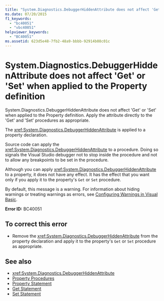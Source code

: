 ```yaml
---
title: "System.Diagnostics.DebuggerHiddenAttribute does not affect 'Get' or 'Set' when applied to the Property definition"
ms.date: 07/20/2015
f1_keywords: 
  - "bc40051"
  - "vbc40051"
helpviewer_keywords: 
  - "BC40051"
ms.assetid: 623d5e48-7fb2-48a9-bbbb-92914b08c01c
---
```

# System.Diagnostics.DebuggerHiddenAttribute does not affect 'Get' or 'Set' when applied to the Property definition
System.Diagnostics.DebuggerHiddenAttribute does not affect 'Get' or 'Set' when applied to the Property definition. Apply the attribute directly to the 'Get' and 'Set' procedures as appropriate.  
  
 The <xref:System.Diagnostics.DebuggerHiddenAttribute> is applied to a property declaration.  
  
 Source code can apply the <xref:System.Diagnostics.DebuggerHiddenAttribute> to a procedure. Doing so signals the Visual Studio debugger not to stop inside the procedure and not to allow any breakpoints to be set in the procedure.  
  
 Although you can apply <xref:System.Diagnostics.DebuggerHiddenAttribute> to a property, it does not have any effect. It has the effect that you want only if you apply it to the property's `Get` or `Set` procedure.  
  
 By default, this message is a warning. For information about hiding warnings or treating warnings as errors, see [Configuring Warnings in Visual Basic](/visualstudio/ide/configuring-warnings-in-visual-basic).  
  
 **Error ID:** BC40051  
  
## To correct this error  
  
- Remove the <xref:System.Diagnostics.DebuggerHiddenAttribute> from the property declaration and apply it to the property's `Get` or `Set` procedure as appropriate.  
  
## See also

- <xref:System.Diagnostics.DebuggerHiddenAttribute>
- [Property Procedures](../../visual-basic/programming-guide/language-features/procedures/property-procedures.md)
- [Property Statement](../../visual-basic/language-reference/statements/property-statement.md)
- [Get Statement](../../visual-basic/language-reference/statements/get-statement.md)
- [Set Statement](../../visual-basic/language-reference/statements/set-statement.md)
